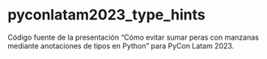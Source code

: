 # pyconlatam2023_type_hints
Código fuente de la presentación “Cómo evitar sumar peras con manzanas mediante anotaciones de tipos en Python” para PyCon Latam 2023.
